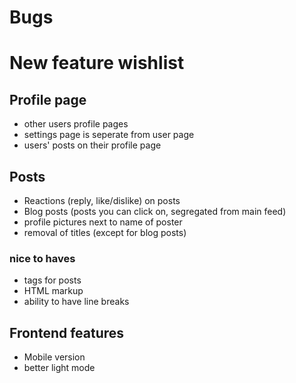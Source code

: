 # Bugs

# New feature wishlist
## Profile page
* other users profile pages
* settings page is seperate from user page
* users' posts on their profile page

## Posts
* Reactions (reply, like/dislike) on posts
* Blog posts (posts you can click on, segregated from main feed)
* profile pictures next to name of poster
* removal of titles (except for blog posts)
### nice to haves
* tags for posts
* HTML markup
* ability to have line breaks

## Frontend features
* Mobile version
* better light mode